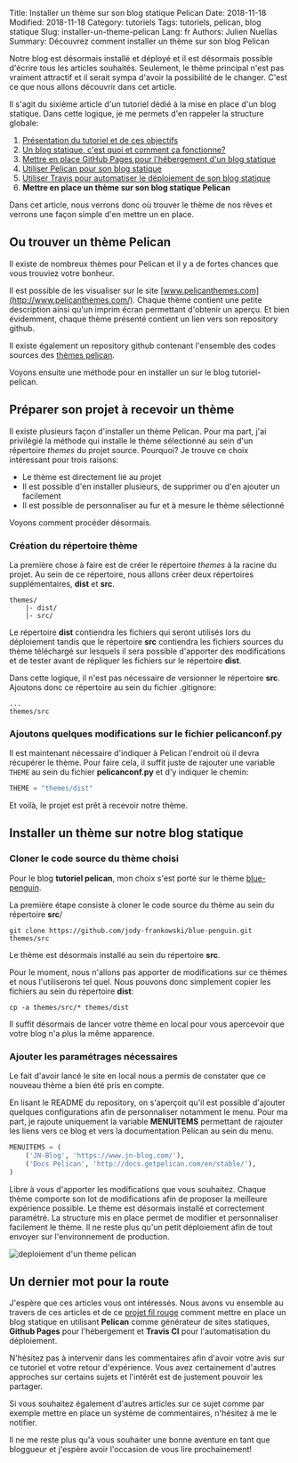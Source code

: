 Title: Installer un thème sur son blog statique Pelican
Date: 2018-11-18
Modified: 2018-11-18
Category: tutoriels
Tags: tutoriels, pelican, blog statique
Slug: installer-un-theme-pelican
Lang: fr
Authors: Julien Nuellas
Summary: Découvrez comment installer un thème sur son blog Pelican

Notre blog est désormais installé et déployé et il est désormais possible d'écrire tous les articles souhaités.
Seulement, le thème principal n'est pas vraiment attractif et il serait sympa d'avoir la possibilité de le changer. C'est ce que nous allons découvrir dans cet article.

Il s'agit du sixième article d'un tutoriel dédié à la mise en place d'un blog statique. Dans cette logique, je me permets d'en rappeler la structure globale:

1. [Présentation du tutoriel et de ces objectifs]({filename}tuto_pelican_0_introduction.md)
2. [Un blog statique, c'est quoi et comment ça fonctionne?]({filename}tuto_pelican_1_whats_blog_statique.md)
3. [Mettre en place GitHub Pages pour l'hébergement d'un blog statique]({filename}tuto_pelican_2_githubpages_setup.md)
4. [Utiliser Pelican pour son blog statique]({filename}tuto_pelican_3_installer_pelican.md)
5. [Utiliser Travis pour automatiser le déploiement de son blog statique]({filename}tuto_pelican_4_installer_travis.md)
6. **Mettre en place un thème sur son blog statique Pelican**

Dans cet article, nous verrons donc où trouver le thème de nos rêves et verrons une façon simple d'en mettre un en place.

## Ou trouver un thème Pelican

Il existe de nombreux thèmes pour Pelican et il y a de fortes chances que vous trouviez votre bonheur.

Il est possible de les visualiser sur le site [www.pelicanthemes.com](http://www.pelicanthemes.com/).
Chaque thème contient une petite description ainsi qu'un imprim écran permettant d'obtenir un aperçu.
Et bien évidemment, chaque thème présenté contient un lien vers son repository github.

Il existe également un repository github contenant l'ensemble des codes sources des [thèmes pelican](https://github.com/getpelican/pelican-themes).

Voyons ensuite une méthode pour en installer un sur le blog tutoriel-pelican.

## Préparer son projet à recevoir un thème

Il existe plusieurs façon d'installer un thème Pelican. Pour ma part, j'ai privilégié la méthode qui installe le thème sélectionné au sein d'un répertoire *themes* du projet source.
Pourquoi? Je trouve ce choix intéressant pour trois raisons:

* Le thème est directement lié au projet
* Il est possible d'en installer plusieurs, de supprimer ou d'en ajouter un facilement
* Il est possible de personnaliser au fur et à mesure le thème sélectionné

Voyons comment procéder désormais.

### Création du répertoire thème

La première chose à faire est de créer le répertoire *themes* à la racine du projet. Au sein de ce répertoire, nous allons créer deux répertoires supplémentaires, **dist** et **src**.

```
themes/
    |- dist/
    |- src/
```

Le répertoire **dist** contiendra les fichiers qui seront utilisés lors du déploiement tandis que le répertoire **src** contiendra les fichiers sources du thème téléchargé sur lesquels il sera possible d'apporter des modifications et de tester avant de répliquer les fichiers sur le répertoire **dist**.

Dans cette logique, il n'est pas nécessaire de versionner le répertoire **src**. Ajoutons donc ce répertoire au sein du fichier .gitignore:

```
...
themes/src
```

### Ajoutons quelques modifications sur le fichier pelicanconf.py

Il est maintenant nécessaire d'indiquer à Pelican l'endroit où il devra récupérer le thème.
Pour faire cela, il suffit juste de rajouter une variable ```THEME``` au sein du fichier **pelicanconf.py** et d'y indiquer le chemin:

```python
THEME = "themes/dist"
```

Et voilà, le projet est prêt à recevoir notre thème.

## Installer un thème sur notre blog statique

### Cloner le code source du thème choisi

Pour le blog **tutoriel pelican**, mon choix s'est porté sur le thème [blue-penguin](https://github.com/jody-frankowski/blue-penguin/tree/c5e23e7753367b5beacce87b732cd1567c4818f9).

La première étape consiste à cloner le code source du thème au sein du répertoire **src**/

```
git clone https://github.com/jody-frankowski/blue-penguin.git themes/src
```

Le thème est désormais installé au sein du répertoire **src**.

Pour le moment, nous n'allons pas apporter de modifications sur ce thèmes et nous l'utiliserons tel quel. Nous pouvons donc simplement copier les fichiers au sein du répertoire **dist**:

```
cp -a themes/src/* themes/dist
```

Il suffit désormais de lancer votre thème en local pour vous apercevoir que votre blog n'a plus la même apparence.

### Ajouter les paramétrages nécessaires

Le fait d'avoir lancé le site en local nous a permis de constater que ce nouveau thème a bien été pris en compte.

En lisant le README du repository, on s'aperçoit qu'il est possible d'ajouter quelques configurations afin de personnaliser notamment le menu.
Pour ma part, je rajoute uniquement la variable **MENUITEMS** permettant de rajouter les liens vers ce blog et vers la documentation Pelican au sein du menu.

```python
MENUITEMS = (
    ('JN-Blog', 'https://www.jn-blog.com/'),
    ('Docs Pelican', 'http://docs.getpelican.com/en/stable/'),
)
```

Libre à vous d'apporter les modifications que vous souhaitez. Chaque thème comporte son lot de modifications afin de proposer la meilleure expérience possible.
Le thème est désormais installé et correctement paramétré. La structure mis en place permet de modifier et personnaliser facilement le thème.
Il ne reste plus qu'un petit déploiement afin de tout envoyer sur l'environnement de production.

![deploiement d'un theme pelican]({filename}/images/tuto-pelican-theme-production.png)

## Un dernier mot pour la route

J'espère que ces articles vous ont intéressés.
Nous avons vu ensemble au travers de ces articles et de ce [projet fil rouge](https://tutoriel-pelican.jn-blog.com) comment mettre en place un blog statique en utilisant **Pelican** comme générateur de sites statiques, **Github Pages** pour l'hébergement et **Travis CI** pour l'automatisation du déploiement.

N'hésitez pas à intervenir dans les commentaires afin d'avoir votre avis sur ce tutoriel et votre retour d'expérience. Vous avez certainement d'autres approches sur certains sujets et l'intérêt est de justement pouvoir les partager.

Si vous souhaitez également d'autres articles sur ce sujet comme par exemple mettre en place un système de commentaires, n'hésitez à me le notifier.

Il ne me reste plus qu'à vous souhaiter une bonne aventure en tant que bloggueur et j'espère avoir l'occasion de vous lire prochainement!
